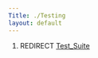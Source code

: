 ```yaml
---
Title: ./Testing
layout: default
---
```


1.  REDIRECT [Test\_Suite]({{site.url}}/Test_Suite "wikilink")
